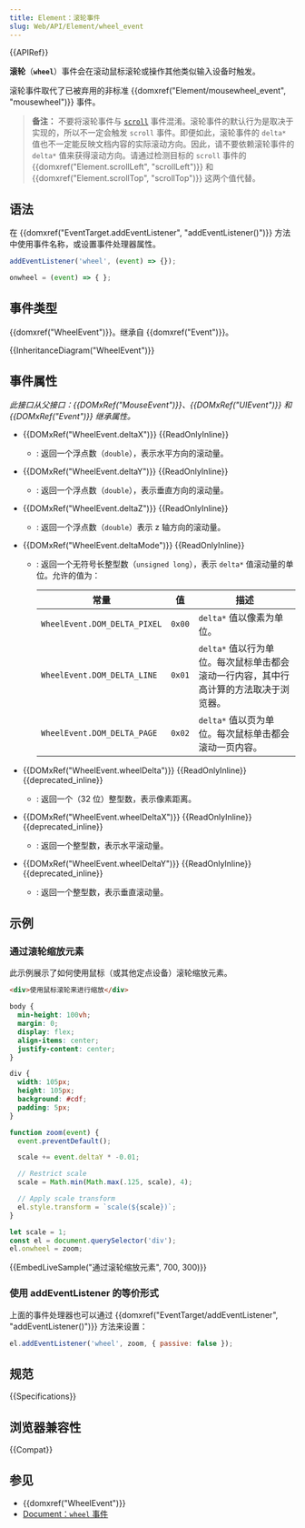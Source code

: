 ```yaml
---
title: Element：滚轮事件
slug: Web/API/Element/wheel_event
---
```


{{APIRef}}

**滚轮**（**`wheel`**）事件会在滚动鼠标滚轮或操作其他类似输入设备时触发。

滚轮事件取代了已被弃用的非标准 {{domxref("Element/mousewheel_event", "mousewheel")}} 事件。

> **备注：** 不要将滚轮事件与 [`scroll`](/zh-CN/docs/Web/API/Document/scroll_event) 事件混淆。滚轮事件的默认行为是取决于实现的，所以不一定会触发 `scroll` 事件。即便如此，滚轮事件的 `delta*` 值也不一定能反映文档内容的实际滚动方向。因此，请不要依赖滚轮事件的 `delta*` 值来获得滚动方向。请通过检测目标的 `scroll` 事件的 {{domxref("Element.scrollLeft", "scrollLeft")}} 和 {{domxref("Element.scrollTop", "scrollTop")}} 这两个值代替。

## 语法

在 {{domxref("EventTarget.addEventListener", "addEventListener()")}} 方法中使用事件名称，或设置事件处理器属性。

```js
addEventListener('wheel', (event) => {});

onwheel = (event) => { };
```

## 事件类型

{{domxref("WheelEvent")}}。继承自 {{domxref("Event")}}。

{{InheritanceDiagram("WheelEvent")}}

## 事件属性

_此接口从父接口：{{DOMxRef("MouseEvent")}}、{{DOMxRef("UIEvent")}} 和 {{DOMxRef("Event")}} 继承属性。_

- {{DOMxRef("WheelEvent.deltaX")}} {{ReadOnlyInline}}
  - : 返回一个浮点数（`double`），表示水平方向的滚动量。
- {{DOMxRef("WheelEvent.deltaY")}} {{ReadOnlyInline}}
  - : 返回一个浮点数（`double`），表示垂直方向的滚动量。
- {{DOMxRef("WheelEvent.deltaZ")}} {{ReadOnlyInline}}
  - : 返回一个浮点数（`double`）表示 z 轴方向的滚动量。
- {{DOMxRef("WheelEvent.deltaMode")}} {{ReadOnlyInline}}

  - : 返回一个无符号长整型数（`unsigned long`），表示 `delta*` 值滚动量的单位。允许的值为：

    | 常量                          | 值     | 描述                                                                       |
    | ---------------------------- | ------ | ------------------------------------------------------------------------- |
    | `WheelEvent.DOM_DELTA_PIXEL` | `0x00` | `delta*` 值以像素为单位。                                                    |
    | `WheelEvent.DOM_DELTA_LINE`  | `0x01` | `delta*` 值以行为单位。每次鼠标单击都会滚动一行内容，其中行高计算的方法取决于浏览器。 |
    | `WheelEvent.DOM_DELTA_PAGE`  | `0x02` | `delta*` 值以页为单位。每次鼠标单击都会滚动一页内容。                            |

- {{DOMxRef("WheelEvent.wheelDelta")}} {{ReadOnlyInline}} {{deprecated_inline}}
  - : 返回一个（32 位）整型数，表示像素距离。
- {{DOMxRef("WheelEvent.wheelDeltaX")}} {{ReadOnlyInline}} {{deprecated_inline}}
  - : 返回一个整型数，表示水平滚动量。
- {{DOMxRef("WheelEvent.wheelDeltaY")}} {{ReadOnlyInline}} {{deprecated_inline}}
  - : 返回一个整型数，表示垂直滚动量。

## 示例

### 通过滚轮缩放元素

此示例展示了如何使用鼠标（或其他定点设备）滚轮缩放元素。

```html
<div>使用鼠标滚轮来进行缩放</div>
```

```css
body {
  min-height: 100vh;
  margin: 0;
  display: flex;
  align-items: center;
  justify-content: center;
}

div {
  width: 105px;
  height: 105px;
  background: #cdf;
  padding: 5px;
}
```

```js
function zoom(event) {
  event.preventDefault();

  scale += event.deltaY * -0.01;

  // Restrict scale
  scale = Math.min(Math.max(.125, scale), 4);

  // Apply scale transform
  el.style.transform = `scale(${scale})`;
}

let scale = 1;
const el = document.querySelector('div');
el.onwheel = zoom;
```

{{EmbedLiveSample("通过滚轮缩放元素", 700, 300)}}

### 使用 addEventListener 的等价形式

上面的事件处理器也可以通过 {{domxref("EventTarget/addEventListener", "addEventListener()")}} 方法来设置：

```js
el.addEventListener('wheel', zoom, { passive: false });
```

## 规范

{{Specifications}}

## 浏览器兼容性

{{Compat}}

## 参见

- {{domxref("WheelEvent")}}
- [Document：`wheel` 事件](/zh-CN/docs/Web/API/Document/wheel_event)
